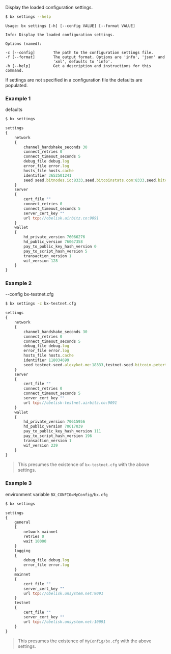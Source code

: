 Display the loaded configuration settings.  
```sh
$ bx settings --help
```
```
Usage: bx settings [-h] [--config VALUE] [--format VALUE]                

Info: Display the loaded configuration settings.                         

Options (named):

-c [--config]        The path to the configuration settings file.        
-f [--format]        The output format. Options are 'info', 'json' and   
                     'xml', defaults to 'info'.                          
-h [--help]          Get a description and instructions for this command.
```
If settings are not specified in a configuration file the defaults are populated.
### Example 1
defaults
```sh
$ bx settings
```
```js
settings
{
    network
    {
        channel_handshake_seconds 30
        connect_retries 0
        connect_timeout_seconds 5
        debug_file debug.log
        error_file error.log
        hosts_file hosts.cache
        identifier 3652501241
        seed seed.bitnodes.io:8333,seed.bitcoinstats.com:8333,seed.bitcoin.sipa.be:8333,dnsseed.bluematt.me:8333,seed.bitcoin.jonasschnelli.ch:8333,dnsseed.bitcoin.dashjr.org:8333
    }
    server
    {
        cert_file ""
        connect_retries 0
        connect_timeout_seconds 5
        server_cert_key ""
        url tcp://obelisk.airbitz.co:9091
    }
    wallet
    {
        hd_private_version 76066276
        hd_public_version 76067358
        pay_to_public_key_hash_version 0
        pay_to_script_hash_version 5
        transaction_version 1
        wif_version 128
    }
}
```
### Example 2
--config bx-testnet.cfg
```sh
$ bx settings -c bx-testnet.cfg
```
```js
settings
{
    network
    {
        channel_handshake_seconds 30
        connect_retries 0
        connect_timeout_seconds 5
        debug_file debug.log
        error_file error.log
        hosts_file hosts.cache
        identifier 118034699
        seed testnet-seed.alexykot.me:18333,testnet-seed.bitcoin.petertodd.org:18333,testnet-seed.bluematt.me:18333,testnet-seed.bitcoin.schildbach.de:18333
    }
    server
    {
        cert_file ""
        connect_retries 0
        connect_timeout_seconds 5
        server_cert_key ""
        url tcp://obelisk-testnet.airbitz.co:9091
    }
    wallet
    {
        hd_private_version 70615956
        hd_public_version 70617039
        pay_to_public_key_hash_version 111
        pay_to_script_hash_version 196
        transaction_version 1
        wif_version 239
    }
}
```

> This presumes the existence of `bx-testnet.cfg` with the above settings.

### Example 3
environment variable `BX_CONFIG=MyConfig/bx.cfg`
```sh
$ bx settings
```
```js
settings
{
    general
    {
        network mainnet
        retries 0
        wait 10000
    }
    logging
    {
        debug_file debug.log
        error_file error.log
    }
    mainnet
    {
        cert_file ""
        server_cert_key ""
        url tcp://obelisk.unsystem.net:9091
    }
    testnet
    {
        cert_file ""
        server_cert_key ""
        url tcp://obelisk.unsystem.net:10091
    }
}
```

> This presumes the existence of `MyConfig/bx.cfg` with the above settings.